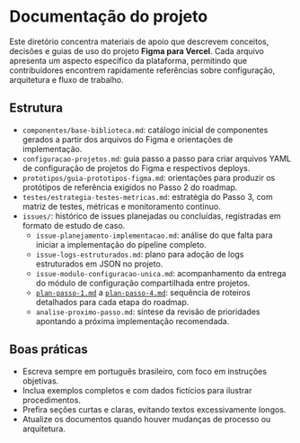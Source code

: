 # Documentação do projeto

Este diretório concentra materiais de apoio que descrevem conceitos, decisões e guias de uso do projeto **Figma para Vercel**. Cada arquivo apresenta um aspecto específico da plataforma, permitindo que contribuidores encontrem rapidamente referências sobre configuração, arquitetura e fluxo de trabalho.

## Estrutura
- `componentes/base-biblioteca.md`: catálogo inicial de componentes gerados a partir dos arquivos do Figma e orientações de implementação.
- `configuracao-projetos.md`: guia passo a passo para criar arquivos YAML de configuração de projetos do Figma e respectivos deploys.
- `prototipos/guia-prototipos-figma.md`: orientações para produzir os protótipos de referência exigidos no Passo 2 do roadmap.
- `testes/estrategia-testes-metricas.md`: estratégia do Passo 3, com matriz de testes, métricas e monitoramento contínuo.
- `issues/`: histórico de issues planejadas ou concluídas, registradas em formato de estudo de caso.
  - `issue-planejamento-implementacao.md`: análise do que falta para iniciar a implementação do pipeline completo.
  - `issue-logs-estruturados.md`: plano para adoção de logs estruturados em JSON no projeto.
  - `issue-modulo-configuracao-unica.md`: acompanhamento da entrega do módulo de configuração compartilhada entre projetos.
  - [`plan-passo-1.md`](issues/plan-passo-1.md) a [`plan-passo-4.md`](issues/plan-passo-4.md): sequência de roteiros detalhados para cada etapa do roadmap.
  - `analise-proximo-passo.md`: síntese da revisão de prioridades apontando a próxima implementação recomendada.

## Boas práticas
- Escreva sempre em português brasileiro, com foco em instruções objetivas.
- Inclua exemplos completos e com dados fictícios para ilustrar procedimentos.
- Prefira seções curtas e claras, evitando textos excessivamente longos.
- Atualize os documentos quando houver mudanças de processo ou arquitetura.
